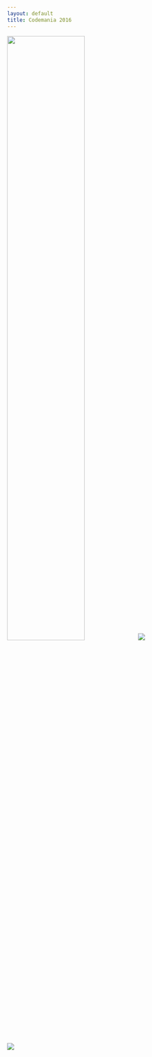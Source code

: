```yaml
---
layout: default
title: Codemania 2016
---
```


<div class="pure-g">
	<div class="pure-u-1">
		<image src="./images/luchanaut_1.svg" width="60%" class="luchanaut" />
		<image src="./images/stars_background.svg" class="stars" />		
	</div>
	<div class="pure-u-1">
		<image src="./images/masthead.svg" />
	</div>
</div>


